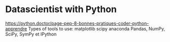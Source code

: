 # Datascientist with Python 
https://python.doctor/page-pep-8-bonnes-pratiques-coder-python-apprendre
Types of tools to use:
matplotlib 
scipy 
anaconda
Pandas, NumPy, SciPy, SymPy et IPython

